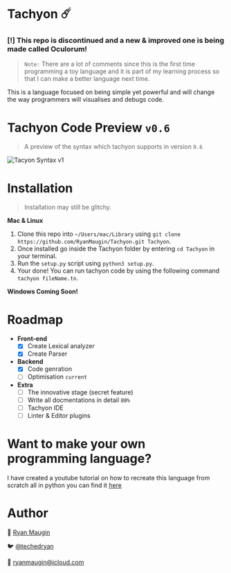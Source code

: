# Tachyon ☄️
### **[!] This repo is discontinued and a new & improved one is being made called Oculorum!**

> `Note:` There are a lot of comments since this is the first time programming a toy language and it is part of my learning process so that I can make a better language next time.

This is a language focused on being simple yet powerful and will change the way programmers will visualises and debugs code.

# Tachyon Code Preview `v0.6`

> A preview of the syntax which tachyon supports in version `0.6`

![Tacyon Syntax v1](./documentation/img/v1-syntaxx.png)

# Installation
> Installation may still be glitchy.

**Mac & Linux**
1. Clone this repo into `~/Users/mac/Library` using `git clone https://github.com/RyanMaugin/Tachyon.git Tachyon`.
2. Once installed go inside the Tachyon folder by entering `cd Tachyon` in your terminal.
3. Run the `setup.py` script using `python3 setup.py`.
4. Your done! You can run tachyon code by using the following command `tachyon fileName.tn`.

**Windows Coming Soon!**

# Roadmap
- **Front-end**
    - [x] Create Lexical analyzer
    - [x] Create Parser

- **Backend**
    - [x] Code genration
    - [ ] Optimisation `current`
    
- **Extra**
    - [ ] The innovative stage (secret feature)
    - [ ] Write all docmentations in detail `80%`
    - [ ] Tachyon IDE
    - [ ] Linter & Editor plugins
    
# Want to make your own programming language?
I have created a youtube tutorial on how to recreate this language from scratch all in python you can find it [here](https://www.youtube.com/playlist?list=PLP7hn9TNf1CEl8A8jQfZSRYcgUIqBhIJU)

# Author

🤖 [Ryan Maugin](https://ryanmaugin.github.io)

🐦 [@techedryan](https://www.twitter.com/techedryan)

📨 ryanmaugin@icloud.com
